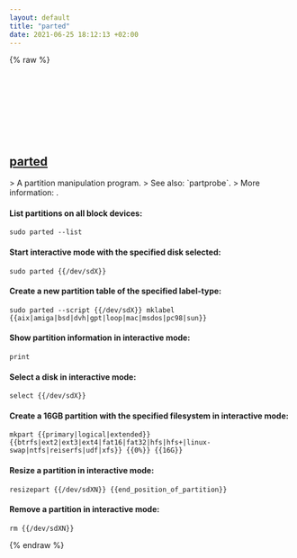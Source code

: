 ```yaml
---
layout: default
title: "parted"
date: 2021-06-25 18:12:13 +02:00
---
```

{% raw %}
<h2 id="parted">
  <a href="/en/linux/parted.html">parted</a> <a href="#parted"><svg class="icon">
    <use href="/assets/images/unicode_sprite.svg#link" />
  </svg></a>
</h2>
> A partition manipulation program.
> See also: `partprobe`.
> More information: <https://www.gnu.org/software/parted/parted.html>.

#### List partitions on all block devices:
```shell
sudo parted --list
```
#### Start interactive mode with the specified disk selected:
```shell
sudo parted {{/dev/sdX}}
```
#### Create a new partition table of the specified label-type:
```shell
sudo parted --script {{/dev/sdX}} mklabel {{aix|amiga|bsd|dvh|gpt|loop|mac|msdos|pc98|sun}}
```
#### Show partition information in interactive mode:
```shell
print
```
#### Select a disk in interactive mode:
```shell
select {{/dev/sdX}}
```
#### Create a 16GB partition with the specified filesystem in interactive mode:
```shell
mkpart {{primary|logical|extended}} {{btrfs|ext2|ext3|ext4|fat16|fat32|hfs|hfs+|linux-swap|ntfs|reiserfs|udf|xfs}} {{0%}} {{16G}}
```
#### Resize a partition in interactive mode:
```shell
resizepart {{/dev/sdXN}} {{end_position_of_partition}}
```
#### Remove a partition in interactive mode:
```shell
rm {{/dev/sdXN}}
```
{% endraw %}